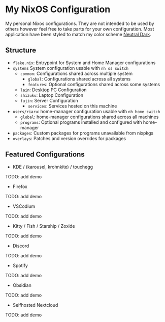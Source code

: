 # My NixOS Configuration

My personal Nixos configurations. They are not intended to be used by others however feel free to take parts for your own configuration. Most application have been styled to match my color scheme [Neutral Dark](https://github.com/RiaruAzaki/neutral-dark).

## Structure

- `flake.nix`: Entrypoint for System and Home Manager configurations
- `systems` System configuration usable with `nh os switch`
  - `common`: Configurations shared across multiple system
    - `global`: Configurations shared across all systems
    - `features`: Optional configurations shared across some systems
  - `lain`: Desktop PC Configuration
  - `shizuku`: Laptop Configuration
  - `fujin`: Server Configuration
    - `services`: Services hosted on this machine
- `users/riaru`: home-manager configuration usable with `nh home switch`
  - `global`: home-manager configurations shared across all machines
  - `programs`: Optional programs installed and configured with home-manager
- `packages`: Custom packages for programs unavailable from nixpkgs
- `overlays`: Patches and version overrides for packages

## Featured Configurations

- KDE / (karousel, krohnkite) / touchegg

TODO: add demo

- Firefox

TODO: add demo

- VSCodium

TODO: add demo

- Kitty / Fish / Starship / Zoxide

TODO: add demo

- Discord

TODO: add demo

- Spotify

TODO: add demo

- Obsidian

TODO: add demo

- Selfhosted Nextcloud

TODO: add demo
